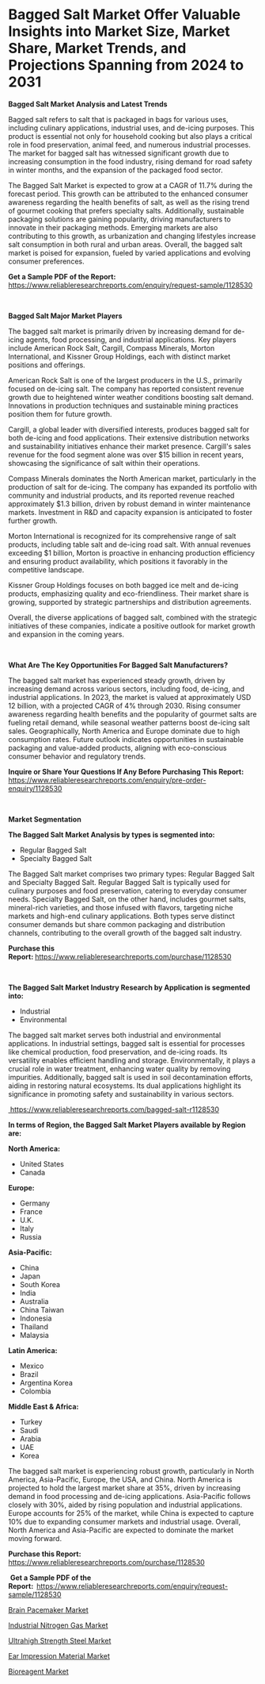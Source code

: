 <p><h1>Bagged Salt Market Offer Valuable Insights into Market Size, Market Share, Market Trends, and Projections Spanning from 2024 to 2031</h1></p><p><strong>Bagged Salt Market Analysis and Latest Trends</strong></p>
<p><p>Bagged salt refers to salt that is packaged in bags for various uses, including culinary applications, industrial uses, and de-icing purposes. This product is essential not only for household cooking but also plays a critical role in food preservation, animal feed, and numerous industrial processes. The market for bagged salt has witnessed significant growth due to increasing consumption in the food industry, rising demand for road safety in winter months, and the expansion of the packaged food sector.</p><p>The Bagged Salt Market is expected to grow at a CAGR of 11.7% during the forecast period. This growth can be attributed to the enhanced consumer awareness regarding the health benefits of salt, as well as the rising trend of gourmet cooking that prefers specialty salts. Additionally, sustainable packaging solutions are gaining popularity, driving manufacturers to innovate in their packaging methods. Emerging markets are also contributing to this growth, as urbanization and changing lifestyles increase salt consumption in both rural and urban areas. Overall, the bagged salt market is poised for expansion, fueled by varied applications and evolving consumer preferences.</p></p>
<p><strong>Get a Sample PDF of the Report:&nbsp;</strong> <a href="https://www.reliableresearchreports.com/enquiry/request-sample/1128530?utm_campaign=7&utm_medium=2&utm_source=Github&utm_content=ia&utm_term=07112024&utm_id=bagged-salt">https://www.reliableresearchreports.com/enquiry/request-sample/1128530</a></p>
<p>&nbsp;</p>
<p><strong>Bagged Salt Major Market Players</strong></p>
<p><p>The bagged salt market is primarily driven by increasing demand for de-icing agents, food processing, and industrial applications. Key players include American Rock Salt, Cargill, Compass Minerals, Morton International, and Kissner Group Holdings, each with distinct market positions and offerings.</p><p>American Rock Salt is one of the largest producers in the U.S., primarily focused on de-icing salt. The company has reported consistent revenue growth due to heightened winter weather conditions boosting salt demand. Innovations in production techniques and sustainable mining practices position them for future growth.</p><p>Cargill, a global leader with diversified interests, produces bagged salt for both de-icing and food applications. Their extensive distribution networks and sustainability initiatives enhance their market presence. Cargill's sales revenue for the food segment alone was over $15 billion in recent years, showcasing the significance of salt within their operations.</p><p>Compass Minerals dominates the North American market, particularly in the production of salt for de-icing. The company has expanded its portfolio with community and industrial products, and its reported revenue reached approximately $1.3 billion, driven by robust demand in winter maintenance markets. Investment in R&D and capacity expansion is anticipated to foster further growth.</p><p>Morton International is recognized for its comprehensive range of salt products, including table salt and de-icing road salt. With annual revenues exceeding $1 billion, Morton is proactive in enhancing production efficiency and ensuring product availability, which positions it favorably in the competitive landscape.</p><p>Kissner Group Holdings focuses on both bagged ice melt and de-icing products, emphasizing quality and eco-friendliness. Their market share is growing, supported by strategic partnerships and distribution agreements.</p><p>Overall, the diverse applications of bagged salt, combined with the strategic initiatives of these companies, indicate a positive outlook for market growth and expansion in the coming years.</p></p>
<p>&nbsp;</p>
<p><strong>What Are The Key Opportunities For Bagged Salt Manufacturers?</strong></p>
<p><p>The bagged salt market has experienced steady growth, driven by increasing demand across various sectors, including food, de-icing, and industrial applications. In 2023, the market is valued at approximately USD 12 billion, with a projected CAGR of 4% through 2030. Rising consumer awareness regarding health benefits and the popularity of gourmet salts are fueling retail demand, while seasonal weather patterns boost de-icing salt sales. Geographically, North America and Europe dominate due to high consumption rates. Future outlook indicates opportunities in sustainable packaging and value-added products, aligning with eco-conscious consumer behavior and regulatory trends.</p></p>
<p><strong>Inquire or Share Your Questions If Any Before Purchasing This Report:</strong> <a href="https://www.reliableresearchreports.com/enquiry/pre-order-enquiry/1128530?utm_campaign=7&utm_medium=2&utm_source=Github&utm_content=ia&utm_term=07112024&utm_id=bagged-salt">https://www.reliableresearchreports.com/enquiry/pre-order-enquiry/1128530</a></p>
<p>&nbsp;</p>
<p><strong>Market Segmentation</strong></p>
<p><strong>The Bagged Salt Market Analysis by types is segmented into:</strong></p>
<p><ul><li>Regular Bagged Salt</li><li>Specialty Bagged Salt</li></ul></p>
<p><p>The Bagged Salt market comprises two primary types: Regular Bagged Salt and Specialty Bagged Salt. Regular Bagged Salt is typically used for culinary purposes and food preservation, catering to everyday consumer needs. Specialty Bagged Salt, on the other hand, includes gourmet salts, mineral-rich varieties, and those infused with flavors, targeting niche markets and high-end culinary applications. Both types serve distinct consumer demands but share common packaging and distribution channels, contributing to the overall growth of the bagged salt industry.</p></p>
<p><strong>Purchase this Report:&nbsp;</strong><a href="https://www.reliableresearchreports.com/purchase/1128530?utm_campaign=7&utm_medium=2&utm_source=Github&utm_content=ia&utm_term=07112024&utm_id=bagged-salt">https://www.reliableresearchreports.com/purchase/1128530</a></p>
<p>&nbsp;</p>
<p><strong>The Bagged Salt Market Industry Research by Application is segmented into:</strong></p>
<p><ul><li>Industrial</li><li>Environmental</li></ul></p>
<p><p>The bagged salt market serves both industrial and environmental applications. In industrial settings, bagged salt is essential for processes like chemical production, food preservation, and de-icing roads. Its versatility enables efficient handling and storage. Environmentally, it plays a crucial role in water treatment, enhancing water quality by removing impurities. Additionally, bagged salt is used in soil decontamination efforts, aiding in restoring natural ecosystems. Its dual applications highlight its significance in promoting safety and sustainability in various sectors.</p></p>
<p><a href="https://www.reliableresearchreports.com/bagged-salt-r1128530?utm_campaign=7&utm_medium=2&utm_source=Github&utm_content=ia&utm_term=07112024&utm_id=bagged-salt">&nbsp;https://www.reliableresearchreports.com/bagged-salt-r1128530</a></p>
<p><strong>In terms of Region, the Bagged Salt Market Players available by Region are:</strong></p>
<p>
    <p> <strong> North America: </strong>
        <ul>
            <li>United States</li>
            <li>Canada</li>
        </ul>
        </p> 
    <p> <strong> Europe: </strong>
        <ul>
            <li>Germany</li>
            <li>France</li>
            <li>U.K.</li>
            <li>Italy</li>
            <li>Russia</li>
        </ul>
        </p> 
    <p> <strong> Asia-Pacific: </strong>
        <ul>
            <li>China</li>
            <li>Japan</li>
            <li>South Korea</li>
            <li>India</li>
            <li>Australia</li>
            <li>China Taiwan</li>
            <li>Indonesia</li>
            <li>Thailand</li>
            <li>Malaysia</li>
        </ul>
        </p> 
    <p> <strong> Latin America: </strong>
        <ul>
            <li>Mexico</li>
            <li>Brazil</li>
            <li>Argentina Korea</li>
            <li>Colombia</li>
        </ul>
        </p> 
    <p> <strong> Middle East & Africa: </strong>
        <ul>
            <li>Turkey</li>
            <li>Saudi</li>
            <li>Arabia</li>
            <li>UAE</li>
            <li>Korea</li>
        </ul>
    </p>
    </p>
<p><p>The bagged salt market is experiencing robust growth, particularly in North America, Asia-Pacific, Europe, the USA, and China. North America is projected to hold the largest market share at 35%, driven by increasing demand in food processing and de-icing applications. Asia-Pacific follows closely with 30%, aided by rising population and industrial applications. Europe accounts for 25% of the market, while China is expected to capture 10% due to expanding consumer markets and industrial usage. Overall, North America and Asia-Pacific are expected to dominate the market moving forward.</p></p>
<p><strong>Purchase this Report: </strong><a href="https://www.reliableresearchreports.com/purchase/1128530?utm_campaign=7&utm_medium=2&utm_source=Github&utm_content=ia&utm_term=07112024&utm_id=bagged-salt">https://www.reliableresearchreports.com/purchase/1128530</a></p>
<p>&nbsp;<strong>Get a Sample PDF of the Report:&nbsp;&nbsp;</strong><a href="https://www.reliableresearchreports.com/enquiry/request-sample/1128530?utm_campaign=7&utm_medium=2&utm_source=Github&utm_content=ia&utm_term=07112024&utm_id=bagged-salt">https://www.reliableresearchreports.com/enquiry/request-sample/1128530</a></p>
<p><strong></strong></p>
<p><p><a href="https://issuu.com/reportprime-2/docs/brain-pacemaker-market-size-2030.pp_cc0cb12837b1c3?utm_campaign=7&utm_medium=2&utm_source=Github&utm_content=ia&utm_term=07112024&utm_id=bagged-salt">Brain Pacemaker Market</a></p><p><a href="https://github.com/MelgarBasny/Market-Research-Report-List-1/blob/main/industrial-nitrogen-gas-market.md?utm_campaign=7&utm_medium=2&utm_source=Github&utm_content=ia&utm_term=07112024&utm_id=bagged-salt">Industrial Nitrogen Gas Market</a></p><p><a href="https://github.com/darientvns/Market-Research-Report-List-1/blob/main/ultrahigh-strength-steel-market.md?utm_campaign=7&utm_medium=2&utm_source=Github&utm_content=ia&utm_term=07112024&utm_id=bagged-salt">Ultrahigh Strength Steel Market</a></p><p><a href="https://issuu.com/reportprime-2/docs/ear-impression-material-market-size_5a304350cbec0c?utm_campaign=7&utm_medium=2&utm_source=Github&utm_content=ia&utm_term=07112024&utm_id=bagged-salt">Ear Impression Material Market</a></p><p><a href="https://issuu.com/reportprime-2/docs/bioreagent-market-size-2030.pptx_de2c82f9ccd331?utm_campaign=7&utm_medium=2&utm_source=Github&utm_content=ia&utm_term=07112024&utm_id=bagged-salt">Bioreagent Market</a></p></p>